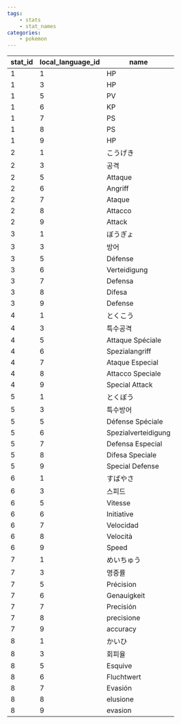 ```yaml
---
tags:
    - stats
    - stat_names
categories:
    - pokemon
---
```


| stat_id | local_language_id |        name         |
|---------|-------------------|---------------------|
| 1       | 1                 | HP                  |
| 1       | 3                 | HP                  |
| 1       | 5                 | PV                  |
| 1       | 6                 | KP                  |
| 1       | 7                 | PS                  |
| 1       | 8                 | PS                  |
| 1       | 9                 | HP                  |
| 2       | 1                 | こうげき                |
| 2       | 3                 | 공격                  |
| 2       | 5                 | Attaque             |
| 2       | 6                 | Angriff             |
| 2       | 7                 | Ataque              |
| 2       | 8                 | Attacco             |
| 2       | 9                 | Attack              |
| 3       | 1                 | ぼうぎょ                |
| 3       | 3                 | 방어                  |
| 3       | 5                 | Défense             |
| 3       | 6                 | Verteidigung        |
| 3       | 7                 | Defensa             |
| 3       | 8                 | Difesa              |
| 3       | 9                 | Defense             |
| 4       | 1                 | とくこう                |
| 4       | 3                 | 특수공격                |
| 4       | 5                 | Attaque Spéciale    |
| 4       | 6                 | Spezialangriff      |
| 4       | 7                 | Ataque Especial     |
| 4       | 8                 | Attacco Speciale    |
| 4       | 9                 | Special Attack      |
| 5       | 1                 | とくぼう                |
| 5       | 3                 | 특수방어                |
| 5       | 5                 | Défense Spéciale    |
| 5       | 6                 | Spezialverteidigung |
| 5       | 7                 | Defensa Especial    |
| 5       | 8                 | Difesa Speciale     |
| 5       | 9                 | Special Defense     |
| 6       | 1                 | すばやさ                |
| 6       | 3                 | 스피드                 |
| 6       | 5                 | Vitesse             |
| 6       | 6                 | Initiative          |
| 6       | 7                 | Velocidad           |
| 6       | 8                 | Velocità            |
| 6       | 9                 | Speed               |
| 7       | 1                 | めいちゅう               |
| 7       | 3                 | 명중률                 |
| 7       | 5                 | Précision           |
| 7       | 6                 | Genauigkeit         |
| 7       | 7                 | Precisión           |
| 7       | 8                 | precisione          |
| 7       | 9                 | accuracy            |
| 8       | 1                 | かいひ                 |
| 8       | 3                 | 회피율                 |
| 8       | 5                 | Esquive             |
| 8       | 6                 | Fluchtwert          |
| 8       | 7                 | Evasión             |
| 8       | 8                 | elusione            |
| 8       | 9                 | evasion             |
